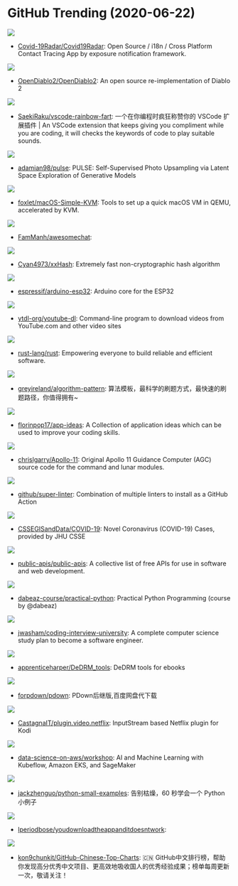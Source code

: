# GitHub Trending (2020-06-22)

![](https://img.shields.io/badge/C%23-New%20290-green?style=flat-square&logo=appveyor)
- [Covid-19Radar/Covid19Radar](https://github.com/Covid-19Radar/Covid19Radar): Open Source / i18n / Cross Platform Contact Tracing App by exposure notification framework.

![](https://img.shields.io/badge/Go-New%2083-green?style=flat-square&logo=appveyor)
- [OpenDiablo2/OpenDiablo2](https://github.com/OpenDiablo2/OpenDiablo2): An open source re-implementation of Diablo 2

![](https://img.shields.io/badge/Vue-New%20638-green?style=flat-square&logo=appveyor)
- [SaekiRaku/vscode-rainbow-fart](https://github.com/SaekiRaku/vscode-rainbow-fart): 一个在你编程时疯狂称赞你的 VSCode 扩展插件 | An VSCode extension that keeps giving you compliment while you are coding, it will checks the keywords of code to play suitable sounds.

![](https://img.shields.io/badge/Python-New%20461-green?style=flat-square&logo=appveyor)
- [adamian98/pulse](https://github.com/adamian98/pulse): PULSE: Self-Supervised Photo Upsampling via Latent Space Exploration of Generative Models

![](https://img.shields.io/badge/Shell-New%2082-green?style=flat-square&logo=appveyor)
- [foxlet/macOS-Simple-KVM](https://github.com/foxlet/macOS-Simple-KVM): Tools to set up a quick macOS VM in QEMU, accelerated by KVM.

![](https://img.shields.io/badge/JavaScript-New%2022-green?style=flat-square&logo=appveyor)
- [FamManh/awesomechat](https://github.com/FamManh/awesomechat): 

![](https://img.shields.io/badge/C-New%2063-green?style=flat-square&logo=appveyor)
- [Cyan4973/xxHash](https://github.com/Cyan4973/xxHash): Extremely fast non-cryptographic hash algorithm

![](https://img.shields.io/badge/C-New%2013-green?style=flat-square&logo=appveyor)
- [espressif/arduino-esp32](https://github.com/espressif/arduino-esp32): Arduino core for the ESP32

![](https://img.shields.io/badge/Python-New%2085-green?style=flat-square&logo=appveyor)
- [ytdl-org/youtube-dl](https://github.com/ytdl-org/youtube-dl): Command-line program to download videos from YouTube.com and other video sites

![](https://img.shields.io/badge/Rust-New%2055-green?style=flat-square&logo=appveyor)
- [rust-lang/rust](https://github.com/rust-lang/rust): Empowering everyone to build reliable and efficient software.

![](https://img.shields.io/badge/Go-New%20467-green?style=flat-square&logo=appveyor)
- [greyireland/algorithm-pattern](https://github.com/greyireland/algorithm-pattern): 算法模板，最科学的刷题方式，最快速的刷题路径，你值得拥有~

![](https://img.shields.io/badge/none-New%20387-green?style=flat-square&logo=appveyor)
- [florinpop17/app-ideas](https://github.com/florinpop17/app-ideas): A Collection of application ideas which can be used to improve your coding skills.

![](https://img.shields.io/badge/Assembly-New%20100-green?style=flat-square&logo=appveyor)
- [chrislgarry/Apollo-11](https://github.com/chrislgarry/Apollo-11): Original Apollo 11 Guidance Computer (AGC) source code for the command and lunar modules.

![](https://img.shields.io/badge/Shell-New%20606-green?style=flat-square&logo=appveyor)
- [github/super-linter](https://github.com/github/super-linter): Combination of multiple linters to install as a GitHub Action

![](https://img.shields.io/badge/none-New%2026-green?style=flat-square&logo=appveyor)
- [CSSEGISandData/COVID-19](https://github.com/CSSEGISandData/COVID-19): Novel Coronavirus (COVID-19) Cases, provided by JHU CSSE

![](https://img.shields.io/badge/Python-New%20239-green?style=flat-square&logo=appveyor)
- [public-apis/public-apis](https://github.com/public-apis/public-apis): A collective list of free APIs for use in software and web development.

![](https://img.shields.io/badge/Python-New%20372-green?style=flat-square&logo=appveyor)
- [dabeaz-course/practical-python](https://github.com/dabeaz-course/practical-python): Practical Python Programming (course by @dabeaz)

![](https://img.shields.io/badge/none-New%20412-green?style=flat-square&logo=appveyor)
- [jwasham/coding-interview-university](https://github.com/jwasham/coding-interview-university): A complete computer science study plan to become a software engineer.

![](https://img.shields.io/badge/Python-New%2018-green?style=flat-square&logo=appveyor)
- [apprenticeharper/DeDRM_tools](https://github.com/apprenticeharper/DeDRM_tools): DeDRM tools for ebooks

![](https://img.shields.io/badge/C%2B%2B-New%2096-green?style=flat-square&logo=appveyor)
- [forpdown/pdown](https://github.com/forpdown/pdown): PDown后继版,百度网盘代下载

![](https://img.shields.io/badge/Python-New%2025-green?style=flat-square&logo=appveyor)
- [CastagnaIT/plugin.video.netflix](https://github.com/CastagnaIT/plugin.video.netflix): InputStream based Netflix plugin for Kodi

![](https://img.shields.io/badge/Jupyter%20Notebook-New%2034-green?style=flat-square&logo=appveyor)
- [data-science-on-aws/workshop](https://github.com/data-science-on-aws/workshop): AI and Machine Learning with Kubeflow, Amazon EKS, and SageMaker

![](https://img.shields.io/badge/Python-New%2029-green?style=flat-square&logo=appveyor)
- [jackzhenguo/python-small-examples](https://github.com/jackzhenguo/python-small-examples): 告别枯燥，60 秒学会一个 Python 小例子

![](https://img.shields.io/badge/HTML-New%2026-green?style=flat-square&logo=appveyor)
- [lperiodbose/youdownloadtheappanditdoesntwork](https://github.com/lperiodbose/youdownloadtheappanditdoesntwork): 

![](https://img.shields.io/badge/Java-New%20169-green?style=flat-square&logo=appveyor)
- [kon9chunkit/GitHub-Chinese-Top-Charts](https://github.com/kon9chunkit/GitHub-Chinese-Top-Charts): 🇨🇳 GitHub中文排行榜，帮助你发现高分优秀中文项目、更高效地吸收国人的优秀经验成果；榜单每周更新一次，敬请关注！

